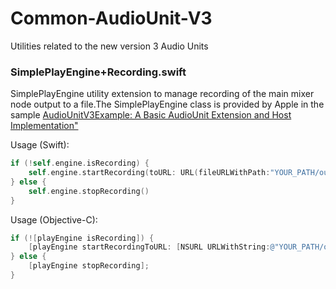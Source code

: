 # Common-AudioUnit-V3
Utilities related to the new version 3 Audio Units

### SimplePlayEngine+Recording.swift

SimplePlayEngine utility extension to manage recording of the main mixer node output to a file.The SimplePlayEngine class is provided by Apple in the sample [AudioUnitV3Example: A Basic AudioUnit Extension and Host Implementation"](
https://developer.apple.com/library/content/samplecode/AudioUnitV3Example/Introduction/Intro.html)

Usage (Swift):
```swift
if (!self.engine.isRecording) {
	self.engine.startRecording(toURL: URL(fileURLWithPath:"YOUR_PATH/output.aif"))
} else {
	self.engine.stopRecording()
}
```

Usage (Objective-C):
```objective-c
if (![playEngine isRecording]) {
	[playEngine startRecordingToURL: [NSURL URLWithString:@"YOUR_PATH/output.aif"]];
} else {
	[playEngine stopRecording];
}
```
